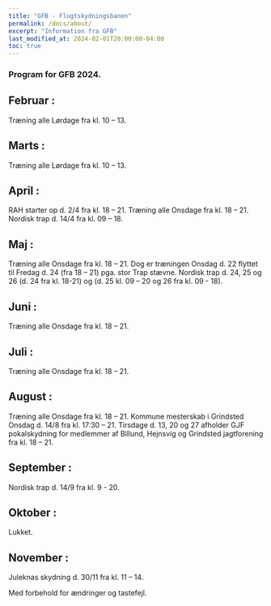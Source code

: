 ```yaml
---
title: "GFB - Flugtskydningsbanen"
permalink: /docs/about/
excerpt: "Information fra GFB"
last_modified_at: 2024-02-01T20:00:00-04:00
toc: true
---
```

### Program for GFB 2024.
## Februar :
Træning alle Lørdage fra kl. 10 – 13.
 
## Marts :
Træning alle Lørdage fra kl. 10 – 13.
 
## April :
RAH starter op d. 2/4 fra kl. 18 – 21.
Træning alle Onsdage fra kl. 18 – 21.
Nordisk trap d. 14/4 fra kl. 09 – 18.
 
## Maj :
Træning alle Onsdage fra kl. 18 – 21.
Dog er træningen Onsdag d. 22 flyttet til Fredag d. 24 (fra 18 – 21) pga. stor Trap stævne.
Nordisk trap d. 24, 25 og 26 (d. 24 fra kl. 18-21) og (d. 25 kl. 09 – 20 og 26 fra kl. 09 - 18).
 
## Juni :
Træning alle Onsdage fra kl. 18 – 21.
 
## Juli :
Træning alle Onsdage fra kl. 18 – 21.
 
## August :
Træning alle Onsdage fra kl. 18 – 21.
Kommune mesterskab i Grindsted Onsdag d. 14/8 fra kl. 17:30 – 21.
Tirsdage d. 13, 20 og 27 afholder GJF pokalskydning for medlemmer af Billund, Hejnsvig og Grindsted jagtforening fra kl. 18 – 21.
 
## September :
Nordisk trap d. 14/9 fra kl. 9 - 20.
 
## Oktober :
Lukket.
 
## November :
Juleknas skydning d. 30/11 fra kl. 11 – 14.
 
Med forbehold for ændringer og tastefejl.
